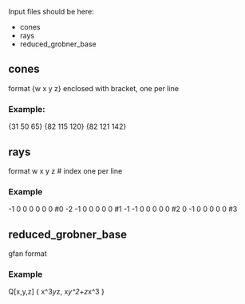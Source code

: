 Input files should be here:
* cones
* rays
* reduced_grobner_base

## cones
format {w x y z}
enclosed with bracket, one per line
### Example:
{31 50 65}
{82 115 120}
{82 121 142}

## rays
format w x y z # index
one per line
### Example
-1 0 0 0 0 0 0  #0
-2 -1 0 0 0 0 0 #1
-1 -1 0 0 0 0 0 #2
0 -1 0 0 0 0 0  #3

## reduced_grobner_base
gfan format
### Example
Q[x,y,z]
{
    x^3*y*z,
    x*y^2+z*x^3
}

